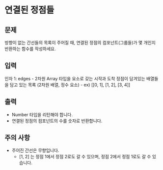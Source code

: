 # 연결된 정점들

## 문제

방향이 없는 간선들의 목록이 주어질 때, 연결된 정점의 컴포넌트(그룹들)가 몇 개인지 반환하는 함수를 작성하세요.

## 입력

인자 1: edges - 2차원 Array 타입을 요소로 갖는 시작과 도착 정점이 담겨있는 배열들을 담고 있는 목록 (2차원 배열, 정수 요소) - ex) [[0, 1], [1, 2], [3, 4]]

## 출력

- Number 타입을 리턴해야 합니다.
- 연결된 정점의 컴포넌트의 수를 숫자로 반환합니다.

## 주의 사항

- 주어진 간선은 무향입니다.
  - [1, 2] 는 정점 1에서 정점 2로도 갈 수 있으며, 정점 2에서 정점 1로도 갈 수 있습니다.
